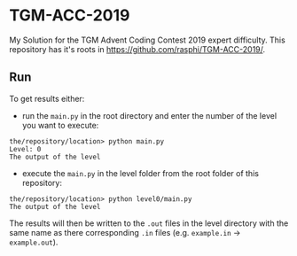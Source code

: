 # TGM-ACC-2019
My Solution for the TGM Advent Coding Contest 2019 expert difficulty. This repository has it's roots in https://github.com/rasphi/TGM-ACC-2019/.

## Run
To get results either:
 - run the `main.py` in the root directory and enter the number of the level you want to execute:
 
 ```
 the/repository/location> python main.py
 Level: 0
 The output of the level
 ```
 
 - execute the `main.py` in the level folder from the root folder of this repository:
 
 ```
 the/repository/location> python level0/main.py
 The output of the level
 ```
 
The results will then be written to the `.out` files in the level directory with the same name as there corresponding `.in` files (e.g. `example.in` -> `example.out`).
